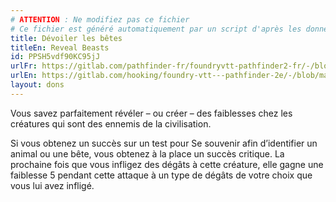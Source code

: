 ```yaml
---
# ATTENTION : Ne modifiez pas ce fichier
# Ce fichier est généré automatiquement par un script d'après les données du module Foundry VTT officiel et de sa traduction
title: Dévoiler les bêtes
titleEn: Reveal Beasts
id: PPSH5vdf90KC95jJ
urlFr: https://gitlab.com/pathfinder-fr/foundryvtt-pathfinder2-fr/-/blob/master/data/feats/PPSH5vdf90KC95jJ.htm
urlEn: https://gitlab.com/hooking/foundry-vtt---pathfinder-2e/-/blob/master/packs/data/feats.db/reveal-beasts.json
layout: dons
---
```

Vous savez parfaitement révéler – ou créer – des faiblesses chez les créatures qui sont des ennemis de la civilisation.

Si vous obtenez un succès sur un test pour Se souvenir afin d’identifier un animal ou une bête, vous obtenez à la place un succès critique. La prochaine fois que vous infligez des dégâts à cette créature, elle gagne une faiblesse 5 pendant cette attaque à un type de dégâts de votre choix que vous lui avez infligé.
